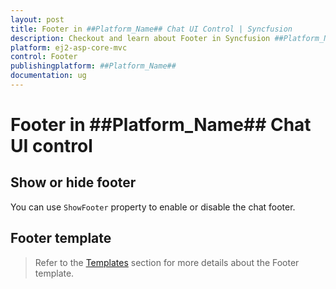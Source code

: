 ```yaml
---
layout: post
title: Footer in ##Platform_Name## Chat UI Control | Syncfusion
description: Checkout and learn about Footer in Syncfusion ##Platform_Name## Chat UI control of Syncfusion Essential JS 2 and more.
platform: ej2-asp-core-mvc
control: Footer
publishingplatform: ##Platform_Name##
documentation: ug
---
```


# Footer in ##Platform_Name## Chat UI control

## Show or hide footer

You can use `ShowFooter` property to enable or disable the chat footer.

## Footer template 

> Refer to the [Templates](./templates#footer-template) section for more details about the Footer template.